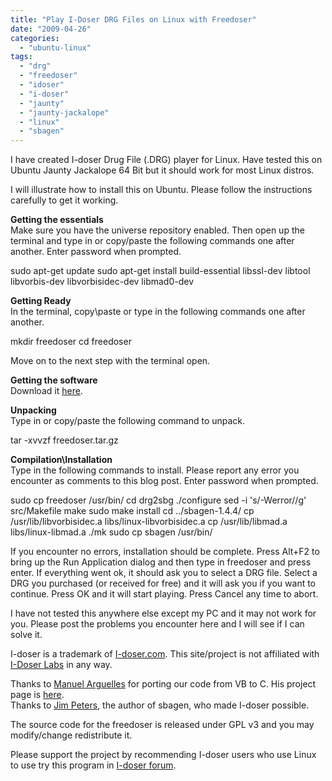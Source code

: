 ```yaml
---
title: "Play I-Doser DRG Files on Linux with Freedoser"
date: "2009-04-26"
categories: 
  - "ubuntu-linux"
tags: 
  - "drg"
  - "freedoser"
  - "idoser"
  - "i-doser"
  - "jaunty"
  - "jaunty-jackalope"
  - "linux"
  - "sbagen"
---
```


I have created I-doser Drug File (.DRG) player for Linux. Have tested this on Ubuntu Jaunty Jackalope 64 Bit but it should work for most Linux distros.

I will illustrate how to install this on Ubuntu. Please follow the instructions carefully to get it working.

**Getting the essentials**  
Make sure you have the universe repository enabled. Then open up the terminal and type in or copy/paste the following commands one after another. Enter password when prompted.

sudo apt-get update
sudo apt-get install build-essential libssl-dev libtool libvorbis-dev libvorbisidec-dev libmad0-dev

**Getting Ready**  
In the terminal, copy\\paste or type in the following commands one after another.

mkdir freedoser
cd freedoser

Move on to the next step with the terminal open.

**Getting the software**  
Download it [here](https://mega.nz/file/cpQWxDRL#o35L2foQ99-UjYqa6rDJkVxy41VNd74tEnGExJJr2vw).

**Unpacking**  
Type in or copy/paste the following command to unpack.

tar -xvvzf freedoser.tar.gz

**Compilation\\Installation**  
Type in the following commands to install. Please report any error you encounter as comments to this blog post. Enter password when prompted.

sudo cp freedoser /usr/bin/
cd drg2sbg
./configure
sed -i 's/-Werror//g' src/Makefile
make
sudo make install
cd ../sbagen-1.4.4/
cp /usr/lib/libvorbisidec.a libs/linux-libvorbisidec.a
cp /usr/lib/libmad.a libs/linux-libmad.a
./mk
sudo cp sbagen /usr/bin/

If you encounter no errors, installation should be complete. Press Alt+F2 to bring up the Run Application dialog and then type in freedoser and press enter. If everything went ok, it should ask you to select a DRG file. Select a DRG you purchased (or received for free) and it will ask you if you want to continue. Press OK and it will start playing. Press Cancel any time to abort.

I have not tested this anywhere else except my PC and it may not work for you. Please post the problems you encounter here and I will see if I can solve it.

I-doser is a trademark of [I-doser.com](http://i-doser.com "I-Doser Labs"). This site/project is not affiliated with [I-Doser Labs](http://i-doser.com "I-Doser Labs") in any way.

Thanks to [Manuel Arguelles](http://code.google.com/u/manuel.arguelles/ "The author of drg2sbg") for porting our code from VB to C. His project page is [here](http://code.google.com/p/drg2sbg/ "drg2sbg project page").  
Thanks to [Jim Peters](http://uazu.net/contact/ "The author of sbagen"), the author of sbagen, who made I-doser possible.

The source code for the freedoser is released under GPL v3 and you may modify/change redistribute it.

Please support the project by recommending I-doser users who use Linux to use try this program in [I-doser forum](http://www.i-doser.com/forum/ "I-Doser Forum").
